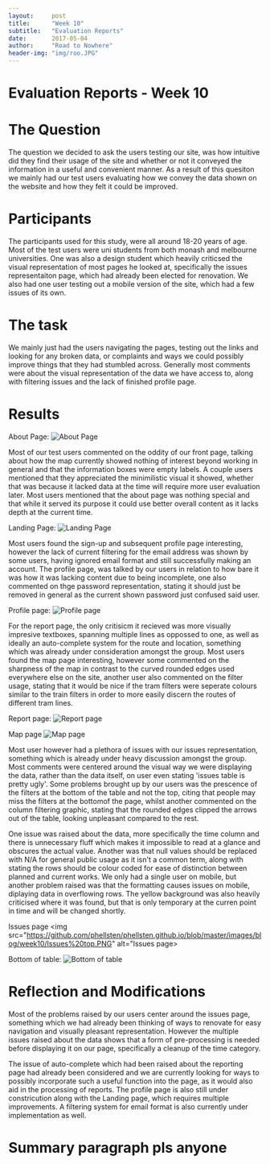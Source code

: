 ```yaml
---
layout:     post
title:      "Week 10"
subtitle:   "Evaluation Reports"
date:       2017-05-04
author:     "Road to Nowhere"
header-img: "img/roo.JPG"
---
```


# Evaluation Reports - Week 10

# The Question

The question we decided to ask the users testing our site, was how intuitive did they find their usage of the site and whether or not it conveyed the information in a useful and convenient manner. As a result of this quesiton we mainly had our test users evaluating how we convey the data shown on the website and how they felt it could be improved.

# Participants

The participants used for this study, were all around 18-20 years of age. Most of the test users were uni students from both monash and melbourne universities. One was also a design student which heavily criticsed the visual representation of most pages he looked at, specifically the issues representaiton page, which had already been elected for renovation. We also had one user testing out a mobile version of the site, which had a few issues of its own.

# The task

We mainly just had the users navigating the pages, testing out the links and looking for any broken data, or complaints and ways we could possibly improve things that they had stumbled across. Generally most comments were about the visual representation of the data we have access to, along with filtering issues and the lack of finished profile page.

# Results

About Page:
<img src="https://github.com/phellsten/phellsten.github.io/blob/master/images/blog/week10/about.PNG" alt="About Page">

Most of our test users commented on the oddity of our front page, talking about how the map currently showed nothing of interest beyond working in general and that the information boxes were empty labels. A couple users mentioned that they appreciated the minimilistic visual it showed, whether that was because it lacked data at the time will require more user evaluation later. Most users mentioned that the about page was nothing special and that while it served its purpose it could use better overall content as it lacks depth at the current time.

Landing Page:
<img src="https://github.com/phellsten/phellsten.github.io/blob/master/images/blog/week10/Home.PNG" alt="Landing Page">

Most users found the sign-up and subsequent profile page interesting, however the lack of current filtering for the email address was shown by some users, having ignored email format and still successfully making an account. The profile page, was talked by our users in relation to how bare it was how it was lacking content due to being incomplete, one also commented on thge password representation, stating it should just be removed in general as the current shown password just confused said user.

Profile page:
<img src="https://github.com/phellsten/phellsten.github.io/blob/master/images/blog/week10/ProfileTemp.PNG" alt="Profile page">

For the report page, the only critisicm it recieved was more visually impresive textboxes, spanning multiple lines as oppossed to one, as well as ideally an auto-complete system for the route and location, something which was already under consideration amongst the group. Most users found the map page interesting, however some commented on the sharpness of the map in contrast to the curved rounded edges used everywhere else on the site, another user also commented on the filter usage, stating that it would be nice if the tram filters were seperate colours similar to the train filters in order to more easily discern the routes of different tram lines.

Report page:
<img src="https://github.com/phellsten/phellsten.github.io/blob/master/images/blog/week10/Report.PNG" alt="Report page">

Map page
<img src="https://github.com/phellsten/phellsten.github.io/blob/master/images/blog/week10/ColourIssueTram.PNG" alt="Map page">

Most user however had a plethora of issues with our issues representation, something which is already under heavy discussion amongst the group. Most comments were centered around the visual way we were displaying the data, rather than the data itself, on user even stating 'issues table is pretty ugly'. Some problems brought up by our users was the prescence of the filters at the bottom of the table and not the top, citing that people may miss the filters at the bottomof the page, whilst another commented on the column filtering graphic, stating that the rounded edges clipped the arrows out of the table, looking unpleasant compared to the rest. 

One issue was raised about the data, more specifically the time column and there is unnecessary fluff which makes it impossible to read at a glance and obscures the actual value. Another was that null values should be replaced with N/A for general public usage as it isn't a common term, along with stating the rows should be colour coded for ease of distinction between planned and current works. We only had a single user on mobile,  but another problem raised was that the formatting causes issues on mobile, diplaying data in overflowing rows. The yellow background was also heavily criticised where it was found, but that is only temporary at the curren point in time and will be changed shortly.

Issues page
<img src="https://github.com/phellsten/phellsten.github.io/blob/master/images/blog/week10/Issues%20top.PNG" alt="Issues page>

Bottom of table:
<img src="https://github.com/phellsten/phellsten.github.io/blob/master/images/blog/week10/Issues%20bot.PNG" alt="Bottom of table">


# Reflection and Modifications
Most of the problems raised by our users center around the issues page, something which we had already been thinking of ways to renovate for easy navigation and visually pleasant representation. However the multiple issues raised about the data shows that a form of pre-processing is needed before displaying it on our page, specifically a cleanup of the time category.

The issue of auto-complete which had been raised about the reporting page had already been considered and we are currently looking for ways to possibly incorporate such a useful function into the page, as it would also aid in the processing of reports. The profile page is also still under constricution along with the Landing page, which requires multiple improvements. A filtering system for email format is also currently under implementation as well.

# Summary paragraph pls anyone


